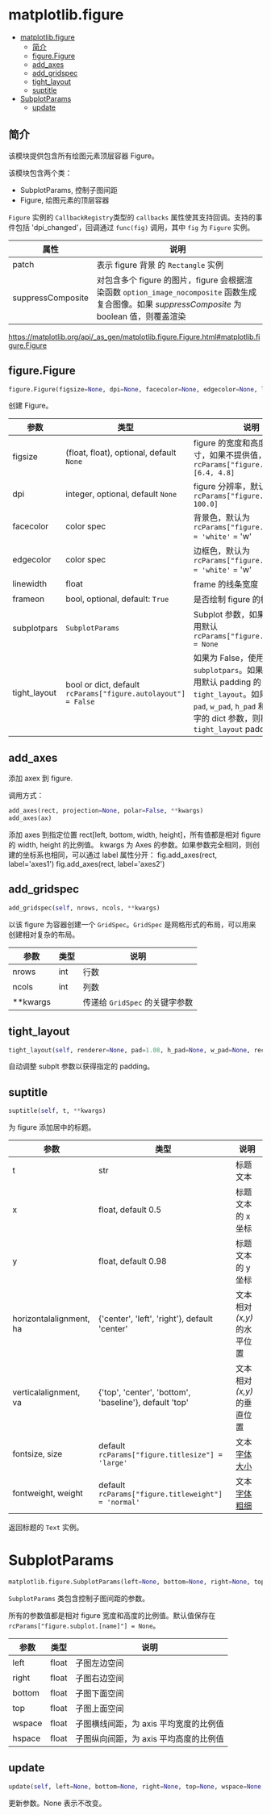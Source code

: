 # matplotlib.figure
- [matplotlib.figure](#matplotlibfigure)
	- [简介](#简介)
	- [figure.Figure](#figurefigure)
	- [add_axes](#add_axes)
	- [add_gridspec](#add_gridspec)
	- [tight_layout](#tight_layout)
	- [suptitle](#suptitle)
- [SubplotParams](#subplotparams)
	- [update](#update)

## 简介

该模块提供包含所有绘图元素顶层容器 Figure。

该模块包含两个类：
- SubplotParams, 控制子图间距
- Figure, 绘图元素的顶层容器

`Figure` 实例的 `CallbackRegistry`类型的 `callbacks` 属性使其支持回调。支持的事件包括 'dpi_changed'，回调通过 `func(fig)` 调用，其中 `fig` 为 `Figure` 实例。

|属性|说明|
|---|---|
|patch|表示 figure 背景 的 `Rectangle` 实例|
|suppressComposite|对包含多个 figure 的图片，figure 会根据渲染函数 `option_image_nocomposite` 函数生成复合图像。如果 *suppressComposite* 为 boolean 值，则覆盖渲染|

https://matplotlib.org/api/_as_gen/matplotlib.figure.Figure.html#matplotlib.figure.Figure

## figure.Figure

```py
figure.Figure(figsize=None, dpi=None, facecolor=None, edgecolor=None, linewidth=0.0, frameon=None, subplotpars=None, tight_layout=None, constrained_layout=None)[source]
```
创建 Figure。

|参数|类型|说明|
|---|---|---|
|figsize|(float, float), optional, default `None`|figure 的宽度和高度，单位英寸，如果不提供值，默认为 `rcParams["figure.figsize"] = [6.4, 4.8]`|
|dpi|integer, optional, default `None`|figure 分辨率，默认为 `rcParams["figure.dpi" = 100.0]`|
|facecolor|color spec|背景色，默认为 `rcParams["figure.facecolor"] = 'white'` = 'w'|
|edgecolor|color spec|边框色，默认为 `rcParams["figure.edgecolor"] = 'white'` = 'w'|
|linewidth|float|frame 的线条宽度|
|frameon|bool, optional, default: `True`|是否绘制 figure 的框|
|subplotpars|`SubplotParams`|Subplot 参数，如果为 None, 使用默认 `rcParams["figure.subplot.*"] = None`|
|tight_layout|bool or dict, default `rcParams["figure.autolayout"] = False`|如果为 False，使用 `subplotpars`。如果为 True，使用默认 padding 的 `tight_layout`。如果提供包含 `pad`, `w_pad`, `h_pad` 和 `rect` 关键字的 dict 参数，则覆盖默认的 `tight_layout` paddings|


## add_axes

添加 axex 到 figure.

调用方式：
```py
add_axes(rect, projection=None, polar=False, **kwargs)
add_axes(ax)
```

添加 axes 到指定位置 rect[left, bottom, width, height]，所有值都是相对 figure 的 width, height 的比例值。
kwargs 为 Axes 的参数。如果参数完全相同，则创建的坐标系也相同，可以通过 label 属性分开：
	fig.add_axes(rect, label='axes1')
	fig.add_axes(rect, label='axes2')

## add_gridspec
```py
add_gridspec(self, nrows, ncols, **kwargs)
```
以该 figure 为容器创建一个 `GridSpec`。`GridSpec` 是网格形式的布局，可以用来创建相对复杂的布局。

|参数|类型|说明|
|---|---|---|
|nrows|int|行数|
|ncols|int|列数|
|**kwargs||传递给 `GridSpec` 的关键字参数|

## tight_layout
```py
tight_layout(self, renderer=None, pad=1.08, h_pad=None, w_pad=None, rect=None)
```
自动调整 subplt 参数以获得指定的 padding。


## suptitle
```py
suptitle(self, t, **kwargs)
```
为 figure 添加居中的标题。

|参数|类型|说明|
|---|---|---|
|t|str|标题文本|
|x|float, default 0.5|标题文本的 x 坐标|
|y|float, default 0.98|标题文本的 y 坐标|
|horizontalalignment, ha|{'center', 'left', 'right'}, default 'center'|文本相对 *(x,y)* 的水平位置|
|verticalalignment, va|{'top', 'center', 'bottom', 'baseline'}, default 'top'|文本相对 *(x,y)* 的垂直位置|
|fontsize, size|default `rcParams["figure.titlesize"] = 'large'`|文本[字体大小](api_text.md#setfontsize)|
|fontweight, weight|default `rcParams["figure.titleweight"] = 'normal'`|文本[字体粗细](api_text.md#setfontweight)|

返回标题的 `Text` 实例。

# SubplotParams
```py
matplotlib.figure.SubplotParams(left=None, bottom=None, right=None, top=None, wspace=None, hspace=None)
```

`SubplotParams` 类包含控制子图间距的参数。

所有的参数值都是相对 figure 宽度和高度的比例值。默认值保存在 `rcParams["figure.subplot.[name]"] = None`。

|参数|类型|说明|
|---|---|---|
|left|float|子图左边空间|
|right|float|子图右边空间|
|bottom|float|子图下面空间|
|top|float|子图上面空间|
|wspace|float|子图横线间距，为 axis 平均宽度的比例值|
|hspace|float|子图纵向间距，为 axis 平均高度的比例值|

## update
```py
update(self, left=None, bottom=None, right=None, top=None, wspace=None, hspace=None)
```

更新参数。None 表示不改变。